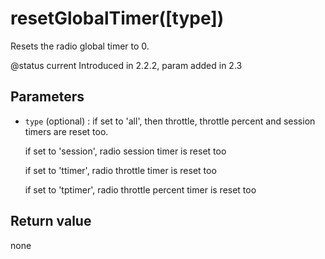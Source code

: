 # resetGlobalTimer\(\[type\]\)

Resets the radio global timer to 0.

@status current Introduced in 2.2.2, param added in 2.3

## Parameters

* `type` \(optional\) : if set to 'all', then throttle, throttle percent and session timers are reset too.

  if set to 'session', radio session timer is reset too

  if set to 'ttimer', radio throttle timer is reset too

  if set to  'tptimer', radio throttle percent timer is reset too

## Return value

none

